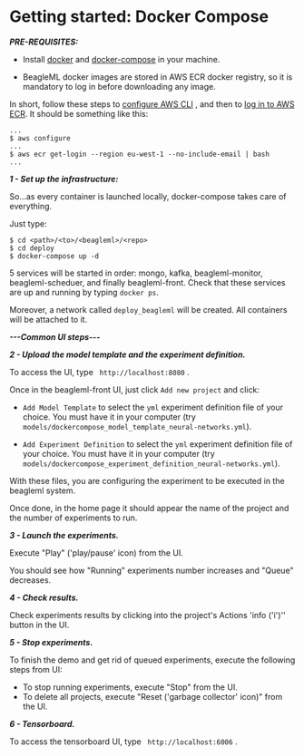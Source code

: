 # Getting started: Docker Compose

***PRE-REQUISITES:***

- Install [docker](https://docs.docker.com/engine/installation/) and [docker-compose](https://docs.docker.com/compose/install/) in your machine.

- BeagleML docker images are stored in AWS ECR docker registry, so it is mandatory to log in before downloading any image.

 In short, follow these steps to
[configure AWS CLI](http://docs.aws.amazon.com/es_es/cli/latest/userguide/cli-chap-getting-started.html)
, and then to
[log in to AWS ECR](http://docs.aws.amazon.com/cli/latest/reference/ecr/get-login.html).
It should be something like this:
```
...
$ aws configure
...
$ aws ecr get-login --region eu-west-1 --no-include-email | bash
...
```

***1 - Set up the infrastructure:***

So...as every container is launched locally, docker-compose takes care of everything.

Just type:
```
$ cd <path>/<to>/<beagleml>/<repo>
$ cd deploy
$ docker-compose up -d
```
5 services will be started in order: mongo, kafka, beagleml-monitor, beagleml-scheduer, and finally beagleml-front.
Check that these services are up and running by typing ```docker ps```.

Moreover, a network called ```deploy_beagleml``` will be created. All containers will be attached to it.

***---Common UI steps---***

***2 - Upload the model template and the experiment definition.***

To access the UI, type ``` http://localhost:8080``` .

Once in the beagleml-front UI, just click ```Add new project``` and click:
-  ```Add Model Template``` to select the ```yml``` experiment definition file of your choice.
You must have it in your computer (try ```models/dockercompose_model_template_neural-networks.yml```).

-  ```Add Experiment Definition``` to select the ```yml``` experiment definition file of your choice.
You must have it in your computer (try ```models/dockercompose_experiment_definition_neural-networks.yml```).

With these files, you are configuring the experiment to be executed in the beagleml system.

Once done, in the home page it should appear the name of the project and the number of experiments to run.

***3 - Launch the experiments.***

Execute "Play" ('play/pause' icon) from the UI.

You should see how "Running" experiments number increases and "Queue" decreases.

***4 - Check results.***

Check experiments results by clicking into the project's Actions 'info ('i')'' button in the UI.

***5 - Stop experiments.***

To finish the demo and get rid of queued experiments, execute the following steps from UI:
-  To stop running experiments, execute "Stop" from the UI.
-  To delete all projects, execute "Reset ('garbage collector' icon)" from the UI.

***6 - Tensorboard.***

To access the tensorboard UI, type ``` http://localhost:6006``` .
